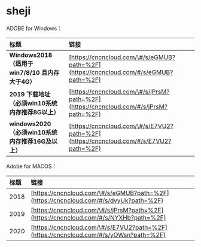 # sheji

ADOBE for Windows：

| 标题 | 链接 |
| :--- | :--- |
|  **Windows2018 （适用于win7/8/10 且内存大于4G）** | [https://cncncloud.com/\#/s/eGMUB?path=%2F](https://cncncloud.com/#/s/eGMUB?path=%2F) |
|  **2019 下载地址 （必须win10系统 内存推荐8G以上）** | [https://cncncloud.com/\#/s/jPrsM?path=%2F](https://cncncloud.com/#/s/jPrsM?path=%2F) |
|  **windows2020 （必须win10系统 内存推荐16G及以上）** | [https://cncncloud.com/\#/s/E7VU2?path=%2F](https://cncncloud.com/#/s/E7VU2?path=%2F) |

Adobe for MACOS：

| 标题 | 链接 |
| :--- | :--- |
| 2018 | [https://cncncloud.com/\#/s/eGMUB?path=%2F](https://cncncloud.com/#/s/dvyUk?path=%2F) |
| 2019 | [https://cncncloud.com/\#/s/jPrsM?path=%2F](https://cncncloud.com/#/s/NYXHb?path=%2F) |
|  2020 | [https://cncncloud.com/\#/s/E7VU2?path=%2F](https://cncncloud.com/#/s/yOWsn?path=%2F) |





